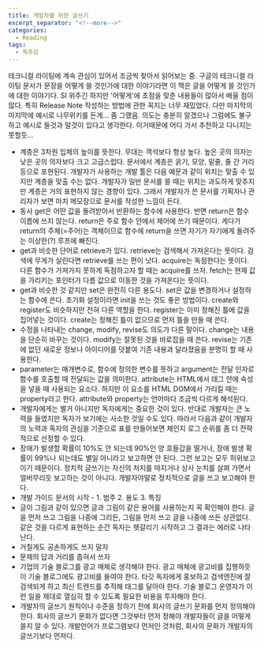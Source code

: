 ```yaml
---
title: 개발자를 위한 글쓰기
excerpt_separator: "<!--more-->"
categories:
  - Reading
tags:
  - 독후감
---
```


테크니컬 라이팅에 계속 관심이 있어서 조금씩 찾아서 읽어보는 중.
구글의 테크니컬 라이팅 문서가 문장을 어떻게 쓸 것인가에 대한 이야기라면 이 책은 글을 어떻게 쓸 것인가에 대한 이야기다.
SI 위주긴 하지만 '어떻게'에 초점을 맞춘 내용들이 많아서 배울 점이 많다. 특히 Release Note 작성하는 방법에 관한 꼭지는 너무 재밌었다.
다만 마지막의 마지막에 예시로 나무위키를 든게... 좀 그랬음. 의도는 충분히 알겠으나 그럼에도 불구하고 예시로 들것과 말것이 있다고 생각한다.
이거때문에 어디 가서 추천하고 다니지는 못할듯...

* 계층은 3차원 입체의 높이를 뜻한다. 무대는 객석보다 항상 높다. 높은 곳의 의자는 낮은 곳의 의자보다 크고 고급스럽다. 문서에서 계층은 굵기, 모양, 밑줄, 줄 간 거리 등으로 포현된다. 개발자가 사용하는 개발 툴은 다음 예문과 같이 위치는 맞출 수 있지만 계층을 맞출 수는 없다. 개발자가 일반 문서를 쓸 때는 위치는 과도하게 맞추지만 계층은 거의 표현하지 않는 경향이 있다. 그래서 개발자가 쓴 문서를 기획자나 관리자가 보면 마치 메모장으로 문서를 작성한 느낌이 든다.
* 동사 get은 어떤 값을 돌려받아서 반환하는 함수에 사용한다. 반면 return은 함수 이름에 쓰지 않는다. return은 주로 함수 안에서 제어에 쓰기 때문이다. 게다가 return의 주체(=주어)는 객체이므로 함수에 return을 쓰면 자기가 자기에게 돌려주는 이상한(?) 루프에 빠진다.
* get과 비슷한 단어로 retrieve가 있다. retrieve는 검색해서 가져온다는 뜻이다. 검색에 무게가 실린다면 retrieve를 쓰는 편이 낫다. acquire는 독점한다는 뜻이다. 다른 함수가 가져가지 못하게 독점하고자 할 때는 acquire를 쓰자. fetch는 현재 값을 가리키는 포인터가 다름 값으로 이동한 것을 가져온다는 뜻이다.
* get과 비슷한 것 같지만 set은 완전히 다른 용도다. set은 값을 변경하거나 설정하는 함수에 쓴다. 초기화 설정이라면 init을 쓰는 것도 좋은 방법이다. create와 register도 비슷하지만 전혀 다른 역할을 한다. register는 이미 정해진 틀에 값을 집어넣는 것이다. create는 정해진 틀이 없으므로 먼저 틀을 만들 때 쓴다.
* 수정을 나타내는 change, modify, revise도 의도가 다른 말이다. change는 내용을 단순히 바꾸는 것이다. modify는 잘못된 것을 바로잡을 때 쓴다. revise는 기존에 없던 새로운 정보나 아이디어를 덧붙여 기존 내용과 달라졌음을 분명히 할 때 사용한다.
* parameter는 매개변수로, 함수에 정의한 변수를 뜻하고 argument는 전달 인자로 함수를 호출할 때 전달되는 값을 의미한다. attribute는 HTML에서 태그 안에 속성을 넣을 때 사용되는 요소다. 하지만 이 요소를 HTML DOM에서 가리킬 때는 property라고 한다. attribute와 property는 언어마다 조금씩 다르게 해석된다.
* 개발자에게는 별거 아니지만 독자에게는 중요한 것이 있다. 반대로 개발자는 큰 노력을 들였지만 독자가 보기에는 사소한 것일 수도 있다. 따라서 다음과 같이 개발자의 노력과 독자의 관심을 기준으로 표를 만들어보면 체인지 로그 순위를 좀 더 전략적으로 선정할 수 있다.
* 장애가 발생할 확률이 10%도 안 되는데 90%인 양 호들갑을 떨거나, 장애 발생 확률이 99%나 되는데도 별일 아니라고 보고하면 안 된다. 그런 보고는 모두 허위보고이기 때문이다. 정치적 글쓰기는 자신의 처지를 따지거나 상사 눈치를 살펴 가면서 얼버무리듯 보고하는 것이 아니다. 개발자야말로 정치적으로 글을 쓰고 보고해야 한다.
* 개발 가이드 문서의 시작 - 1. 범주 2. 용도 3. 특징
* 글이 그림과 같이 있으면 글과 그림이 같은 용어를 사용하는지 꼭 확인해야 한다. 글을 먼저 쓰고 그림을 나중에 그리든, 그림을 먼저 쓰고 글을 나중에 쓰든 상관없다. 같은 것을 다르게 표현하는 순간 독자는 헷갈리기 시작하고 그 결과는 에러로 나타난다.
* 거칠게도 공손하게도 쓰지 말자
* 문제의 답과 거리를 좁혀서 쓰자
* 기업의 기술 블로그를 광고 매체로 생각해야 한다. 광고 매체에 광고비를 집행하듯이 기술 블로그에도 광고비를 들여야 한다. 타깃 독자에게 홍보하고 검색엔진에 잘 검색되게 하고 최신 트렌드를 추적해 태그를 달아야 한다. 기술 블로그 운영자가 이런 일을 제대로 열심히 할 수 있도록 필요한 비용을 투자해야 한다.
* 개발자의 글쓰기 원칙이나 수준을 정하기 전에 회사의 글쓰기 문화를 먼저 정의해야 한다. 회사의 글쓰기 문화가 없다면 그것부터 먼저 정해야 개발자들이 글을 어떻게 쓸지 알 수 있다. 개발언어가 프로그램보다 먼저인 것처럼, 회사의 문화가 개발자의 글쓰기보다 먼저다.
